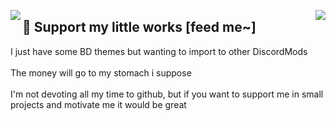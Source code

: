 

<a href="https://ko-fi.com/P5P5EI7GP"><img align="right" src="https://ko-fi.com/img/githubbutton_sm.svg"/></a>

<a href="https://discord.com/users/403725623161257984"><img align="left" src="https://lanyard.cnrad.dev/api/403725623161257984"/></a>

## 📍 Support my little works [feed me~]

I just have some BD themes but wanting to import to other DiscordMods <br/><br/>The money will go to my stomach i suppose <br/><br/>I'm not devoting all my time to github, but if you want to support me in small projects and motivate me it would be great
